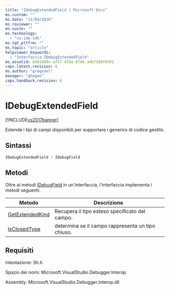 ```yaml
---
title: "IDebugExtendedField | Microsoft Docs"
ms.custom: ""
ms.date: "11/04/2016"
ms.reviewer: ""
ms.suite: ""
ms.technology: 
  - "vs-ide-sdk"
ms.tgt_pltfrm: ""
ms.topic: "article"
helpviewer_keywords: 
  - "Interfaccia IDebugExtendedField"
ms.assetid: b491499c-af57-47da-87d6-34b7398f6591
caps.latest.revision: 6
ms.author: "gregvanl"
manager: "ghogen"
caps.handback.revision: 6
---
```

# IDebugExtendedField
[!INCLUDE[vs2017banner](../../../code-quality/includes/vs2017banner.md)]

Estende i tipi di campi disponibili per supportare i generics di codice gestito.  
  
## Sintassi  
  
```  
IDebugExtendedField : IDebugField  
```  
  
## Metodi  
 Oltre ai metodi [IDebugField](../../../extensibility/debugger/reference/idebugfield.md) in un'interfaccia, l'interfaccia implementa i metodi seguenti:  
  
|Metodo|Descrizione|  
|------------|-----------------|  
|[GetExtendedKind](../../../extensibility/debugger/reference/idebugextendedfield-getextendedkind.md)|Recupera il tipo esteso specificato del campo.|  
|[IsClosedType](../../../extensibility/debugger/reference/idebugextendedfield-isclosedtype.md)|determina se il campo rappresenta un tipo chiuso.|  
  
## Requisiti  
 intestazione: Sh.h  
  
 Spazio dei nomi: Microsoft.VisualStudio.Debugger.Interop  
  
 Assembly: Microsoft.VisualStudio.Debugger.Interop.dll